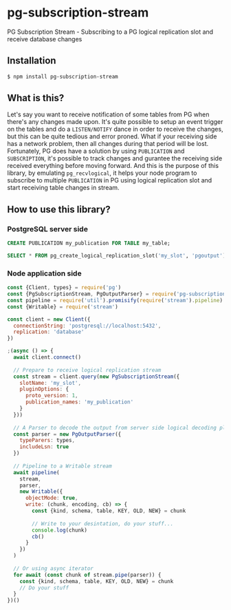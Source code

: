 # pg-subscription-stream
PG Subscription Stream - Subscribing to a PG logical replication slot and receive database changes

## Installation

```sh
$ npm install pg-subscription-stream
```

## What is this?
Let's say you want to receive notification of some tables from PG when there's any changes made upon. It's quite possible to setup an event trigger on the tables and do a `LISTEN/NOTIFY` dance in order to receive the changes, but this can be quite tedious and error proned. What if your receiving side has a network problem, then all changes during that period will be lost. Fortunately, PG does have a solution by using `PUBLICATION` and `SUBSCRIPTION`, it's possible to track changes and gurantee the receiving side received everything before moving forward. And this is the purpose of this library, by emulating `pg_recvlogical`, it helps your node program to subscribe to multiple `PUBLICATION` in PG using logical replication slot and start receiving table changes in stream.

## How to use this library?

### PostgreSQL server side
```sql
CREATE PUBLICATION my_publication FOR TABLE my_table;

SELECT * FROM pg_create_logical_replication_slot('my_slot', 'pgoutput');
```

### Node application side
```js
const {Client, types} = require('pg')
const {PgSubscriptionStream, PgOutputParser} = require('pg-subscription-stream')
const pipeline = require('util').promisify(require('stream').pipeline)
const {Writable} = require('stream')

const client = new Client({
  connectionString: 'postgresql://localhost:5432',
  replication: 'database'
})

;(async () => {
  await client.connect()
  
  // Prepare to receive logical replication stream
  const stream = client.query(new PgSubscriptionStream({
    slotName: 'my_slot',
    pluginOptions: {
      proto_version: 1,
      publication_names: 'my_publication'
    }
  }))
  
  // A Parser to decode the output from server side logical decoding plugin
  const parser = new PgOutputParser({
    typeParers: types,
    includeLsn: true
  })
  
  // Pipeline to a Writable stream
  await pipeline(
    stream,
    parser,
    new Writable({
      objectMode: true,
      write: (chunk, encoding, cb) => {
        const {kind, schema, table, KEY, OLD, NEW} = chunk
        
        // Write to your desintation, do your stuff...
        console.log(chunk)
        cb()
      }
    })
  )
    
  // Or using async iterator
  for await (const chunk of stream.pipe(parser)) {
    const {kind, schema, table, KEY, OLD, NEW} = chunk
    // Do your stuff
  }
})()


```
